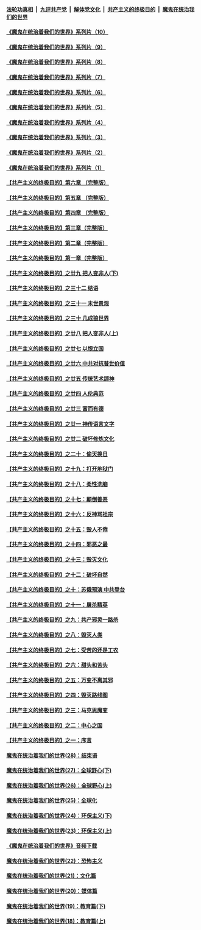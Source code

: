 

####  [法轮功真相](../../../../basic/blob/master/README.md?t=08271202) &nbsp;|&nbsp; [九评共产党](../../../../9ping.md/blob/master/README.md?t=08271202) &nbsp;|&nbsp; [解体党文化](../../../../jtdwh.md/blob/master/README.md?t=08271202)  &nbsp;|&nbsp; [共产主义的终极目的](../../../../gczydzjmd.md/blob/master/README.md?t=08271202) &nbsp;|&nbsp; [魔鬼在统治我们的世界](../../../../mgztzwmdsj.md/blob/master/README.md?t=08271202) 

#### [《魔鬼在统治着我们的世界》系列片（10）](../pages/nsc422/n12292670.md?t=08271202) 

#### [《魔鬼在统治着我们的世界》系列片（9）](../pages/nsc422/n12290859.md?t=08271202) 

#### [《魔鬼在统治着我们的世界》系列片（8）](../pages/nsc422/n12287445.md?t=08271202) 

#### [《魔鬼在统治着我们的世界》系列片（7）](../pages/nsc422/n12283425.md?t=08271202) 

#### [《魔鬼在统治着我们的世界》系列片（6）](../pages/nsc422/n12282314.md?t=08271202) 

#### [《魔鬼在统治着我们的世界》系列片（5）](../pages/nsc422/n12281419.md?t=08271202) 

#### [《魔鬼在统治着我们的世界》系列片（4）](../pages/nsc422/n12274024.md?t=08271202) 

#### [《魔鬼在统治着我们的世界》系列片（3）](../pages/nsc422/n12271322.md?t=08271202) 

#### [《魔鬼在统治着我们的世界》系列片（2）](../pages/nsc422/n12269049.md?t=08271202) 

#### [《魔鬼在统治着我们的世界》系列片（1）](../pages/nsc422/n12267575.md?t=08271202) 

#### [【共产主义的终极目的】第六章 （完整版）](../pages/nsc422/n11428913.md?t=08271202) 

#### [【共产主义的终极目的】第五章 （完整版）](../pages/nsc422/n11428912.md?t=08271202) 

#### [【共产主义的终极目的】第四章 （完整版）](../pages/nsc422/n11428907.md?t=08271202) 

#### [【共产主义的终极目的】第三章（完整版）](../pages/nsc422/n11428848.md?t=08271202) 

#### [【共产主义的终极目的】第二章（完整版）](../pages/nsc422/n11428831.md?t=08271202) 

#### [【共产主义的终极目的】第一章（完整版）](../pages/nsc422/n11417651.md?t=08271202) 

#### [【共产主义的终极目的】之廿九 把人变非人(下)](../pages/nsc422/n11344140.md?t=08271202) 

#### [【共产主义的终极目的】之三十二 结语](../pages/nsc422/n11360535.md?t=08271202) 

#### [【共产主义的终极目的】之三十一 末世景观](../pages/nsc422/n11351129.md?t=08271202) 

#### [【共产主义的终极目的】之三十 几成狼世界](../pages/nsc422/n11348280.md?t=08271202) 

#### [【共产主义的终极目的】之廿八 把人变非人(上)](../pages/nsc422/n11340492.md?t=08271202) 

#### [【共产主义的终极目的】之廿七 以恨立国](../pages/nsc422/n11336944.md?t=08271202) 

#### [【共产主义的终极目的】之廿六 中共对抗普世价值](../pages/nsc422/n11324785.md?t=08271202) 

#### [【共产主义的终极目的】之廿五 传统艺术颂神](../pages/nsc422/n11296396.md?t=08271202) 

#### [【共产主义的终极目的】之廿四 人伦典范](../pages/nsc422/n11296397.md?t=08271202) 

#### [【共产主义的终极目的】之廿三 富而有德](../pages/nsc422/n11283598.md?t=08271202) 

#### [【共产主义的终极目的】之廿一 神传语言文字](../pages/nsc422/n11263265.md?t=08271202) 

#### [【共产主义的终极目的】之廿二 破坏修炼文化](../pages/nsc422/n11245728.md?t=08271202) 

#### [【共产主义的终极目的】之二十：偷天换日](../pages/nsc422/n11238846.md?t=08271202) 

#### [【共产主义的终极目的】之十九：打开地狱门](../pages/nsc422/n11206376.md?t=08271202) 

#### [【共产主义的终极目的】之十八：柔性洗脑](../pages/nsc422/n11199994.md?t=08271202) 

#### [【共产主义的终极目的】之十七：颠倒善恶](../pages/nsc422/n11179782.md?t=08271202) 

#### [【共产主义的终极目的】之十六：反神骂祖宗](../pages/nsc422/n11166798.md?t=08271202) 

#### [【共产主义的终极目的】之十五：毁人不倦](../pages/nsc422/n11166792.md?t=08271202) 

#### [【共产主义的终极目的】之十四：邪恶之最](../pages/nsc422/n11150249.md?t=08271202) 

#### [【共产主义的终极目的】之十三：毁灭文化](../pages/nsc422/n11135227.md?t=08271202) 

#### [【共产主义的终极目的】之十二：破坏自然](../pages/nsc422/n11135214.md?t=08271202) 

#### [【共产主义的终极目的】之十：苏俄预演 中共登台](../pages/nsc422/n11118424.md?t=08271202) 

#### [【共产主义的终极目的】之十一：屠杀精英](../pages/nsc422/n11118442.md?t=08271202) 

#### [【共产主义的终极目的】之九：共产邪灵一路杀](../pages/nsc422/n11114139.md?t=08271202) 

#### [【共产主义的终极目的】之八：毁灭人类](../pages/nsc422/n11108503.md?t=08271202) 

#### [【共产主义的终极目的】之七：受苦的还是工农](../pages/nsc422/n11101809.md?t=08271202) 

#### [【共产主义的终极目的】之六：甜头和苦头](../pages/nsc422/n11096971.md?t=08271202) 

#### [【共产主义的终极目的】之五：万变不离其邪](../pages/nsc422/n11091285.md?t=08271202) 

#### [【共产主义的终极目的】之四：毁灭路线图](../pages/nsc422/n11086284.md?t=08271202) 

#### [【共产主义的终极目的】之三：马克思魔变](../pages/nsc422/n11061941.md?t=08271202) 

#### [【共产主义的终极目的】之二：中心之国](../pages/nsc422/n11047728.md?t=08271202) 

#### [【共产主义的终极目的】之一：序言](../pages/nsc422/n11086077.md?t=08271202) 

#### [魔鬼在统治着我们的世界(28)：结束语](../pages/nsc422/n10936246.md?t=08271202) 

#### [魔鬼在统治着我们的世界(27)：全球野心(下)](../pages/nsc422/n10928319.md?t=08271202) 

#### [魔鬼在统治着我们的世界(26)：全球野心(上)](../pages/nsc422/n10900318.md?t=08271202) 

#### [魔鬼在统治着我们的世界(25)：全球化](../pages/nsc422/n10788205.md?t=08271202) 

#### [魔鬼在统治着我们的世界(24)：环保主义(下)](../pages/nsc422/n10695307.md?t=08271202) 

#### [魔鬼在统治着我们的世界(23)：环保主义(上)](../pages/nsc422/n10688613.md?t=08271202) 

#### [《魔鬼在统治着我们的世界》音频下载](../pages/nsc422/n10635553.md?t=08271202) 

#### [魔鬼在统治着我们的世界(22)：恐怖主义](../pages/nsc422/n10614727.md?t=08271202) 

#### [魔鬼在统治着我们的世界(21)：文化篇](../pages/nsc422/n10597706.md?t=08271202) 

#### [魔鬼在统治着我们的世界(20)：媒体篇](../pages/nsc422/n10586579.md?t=08271202) 

#### [魔鬼在统治着我们的世界(19)：教育篇(下)](../pages/nsc422/n10564808.md?t=08271202) 

#### [魔鬼在统治着我们的世界(18)：教育篇(上)](../pages/nsc422/n10526970.md?t=08271202) 

